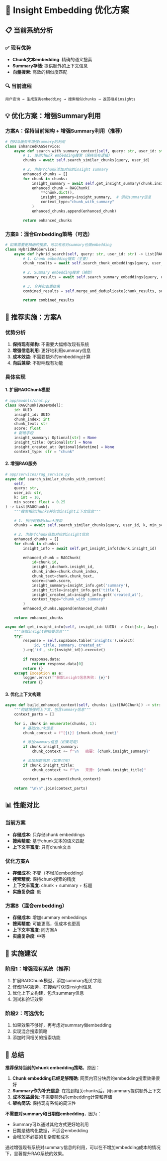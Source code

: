 # 🎯 Insight Embedding 优化方案

## 📋 当前系统分析

### ✅ 现有优势
- **Chunk文本embedding**: 精确的语义搜索
- **Summary存储**: 提供额外的上下文信息
- **向量搜索**: 高效的相似度匹配

### 🔍 当前流程
```
用户查询 → 生成查询embedding → 搜索相似chunks → 返回相关insights
```

## 💡 优化方案：增强Summary利用

### 方案A：保持当前架构 + 增强Summary利用（推荐）

```python
# 在RAG服务中增强summary的利用
class EnhancedRAGService:
    async def search_with_summary_context(self, query: str, user_id: str) -> List[RAGChunk]:
        # 1. 使用chunk embedding搜索（保持现有逻辑）
        chunks = await self.search_similar_chunks(query, user_id)
        
        # 2. 为每个chunk添加对应的insight summary
        enhanced_chunks = []
        for chunk in chunks:
            insight_summary = await self.get_insight_summary(chunk.insight_id)
            enhanced_chunk = RAGChunk(
                **chunk.dict(),
                insight_summary=insight_summary,  # 添加summary信息
                context_type="chunk_with_summary"
            )
            enhanced_chunks.append(enhanced_chunk)
        
        return enhanced_chunks
```

### 方案B：混合Embedding策略（可选）

```python
# 如果需要更精确的搜索，可以考虑对summary也做embedding
class HybridRAGService:
    async def hybrid_search(self, query: str, user_id: str) -> List[RAGChunk]:
        # 1. Chunk embedding搜索（主要）
        chunk_results = await self.search_chunk_embeddings(query, user_id)
        
        # 2. Summary embedding搜索（辅助）
        summary_results = await self.search_summary_embeddings(query, user_id)
        
        # 3. 合并和去重结果
        combined_results = self.merge_and_deduplicate(chunk_results, summary_results)
        
        return combined_results
```

## 🎯 推荐实施：方案A

### 优势分析
1. **保持现有架构**: 不需要大幅修改现有系统
2. **增强信息利用**: 更好地利用summary信息
3. **成本效益**: 不需要额外的embedding计算
4. **向后兼容**: 不影响现有功能

### 具体实现

#### 1. 扩展RAGChunk模型
```python
# app/models/chat.py
class RAGChunk(BaseModel):
    id: UUID
    insight_id: UUID
    chunk_index: int
    chunk_text: str
    score: float
    # 新增字段
    insight_summary: Optional[str] = None
    insight_title: Optional[str] = None
    insight_created_at: Optional[datetime] = None
    context_type: str = "chunk"
```

#### 2. 增强RAG服务
```python
# app/services/rag_service.py
async def search_similar_chunks_with_context(
    self, 
    query: str, 
    user_id: str, 
    k: int = 10, 
    min_score: float = 0.25
) -> List[RAGChunk]:
    """搜索相似chunks并包含insight上下文信息"""
    
    # 1. 执行现有的chunk搜索
    chunks = await self.search_similar_chunks(query, user_id, k, min_score)
    
    # 2. 为每个chunk获取对应的insight信息
    enhanced_chunks = []
    for chunk in chunks:
        insight_info = await self.get_insight_info(chunk.insight_id)
        
        enhanced_chunk = RAGChunk(
            id=chunk.id,
            insight_id=chunk.insight_id,
            chunk_index=chunk.chunk_index,
            chunk_text=chunk.chunk_text,
            score=chunk.score,
            insight_summary=insight_info.get('summary'),
            insight_title=insight_info.get('title'),
            insight_created_at=insight_info.get('created_at'),
            context_type="chunk_with_summary"
        )
        enhanced_chunks.append(enhanced_chunk)
    
    return enhanced_chunks

async def get_insight_info(self, insight_id: UUID) -> Dict[str, Any]:
    """获取insight的摘要信息"""
    try:
        response = self.supabase.table('insights').select(
            'id, title, summary, created_at'
        ).eq('id', str(insight_id)).execute()
        
        if response.data:
            return response.data[0]
        return {}
    except Exception as e:
        logger.error(f"获取insight信息失败: {e}")
        return {}
```

#### 3. 优化上下文构建
```python
async def build_enhanced_context(self, chunks: List[RAGChunk]) -> str:
    """构建增强的上下文，包含summary信息"""
    context_parts = []
    
    for i, chunk in enumerate(chunks, 1):
        # 基础chunk信息
        chunk_context = f"[{i}] {chunk.chunk_text}"
        
        # 添加summary信息（如果可用）
        if chunk.insight_summary:
            chunk_context += f"\n   摘要: {chunk.insight_summary}"
        
        # 添加标题信息（如果可用）
        if chunk.insight_title:
            chunk_context += f"\n   来源: {chunk.insight_title}"
        
        context_parts.append(chunk_context)
    
    return "\n\n".join(context_parts)
```

## 📊 性能对比

### 当前方案
- **存储成本**: 只存储chunk embeddings
- **搜索精度**: 基于chunk文本的语义匹配
- **上下文丰富度**: 只有chunk文本

### 优化方案A
- **存储成本**: 不变（不增加embedding）
- **搜索精度**: 保持chunk搜索的精度
- **上下文丰富度**: chunk + summary + 标题
- **实施复杂度**: 低

### 方案B（混合embedding）
- **存储成本**: 增加summary embeddings
- **搜索精度**: 可能更高，但成本也更高
- **上下文丰富度**: 同方案A
- **实施复杂度**: 中等

## 🚀 实施建议

### 阶段1：增强现有系统（推荐）
1. 扩展RAGChunk模型，添加summary相关字段
2. 修改RAG服务，在搜索时获取insight信息
3. 优化上下文构建，包含summary信息
4. 测试和验证效果

### 阶段2：可选优化
1. 如果效果不够好，再考虑对summary做embedding
2. 实现混合搜索策略
3. 添加时间相关的搜索功能

## 🎯 总结

**推荐保持当前的chunk embedding策略**，原因：

1. **Chunk embedding已经足够精确**: 网页内容分块后的embedding搜索效果很好
2. **Summary作为补充信息**: 在找到相关chunks后，用summary提供额外上下文
3. **成本效益最优**: 不需要额外的embedding计算和存储
4. **架构简洁**: 保持现有系统的简洁性

**不需要对summary和日期做embedding**，因为：
- Summary可以通过其他方式更好地利用
- 日期是结构化数据，不适合embedding
- 会增加不必要的复杂度和成本

通过增强现有系统对summary信息的利用，可以在不增加embedding成本的情况下，显著提升RAG系统的效果。
